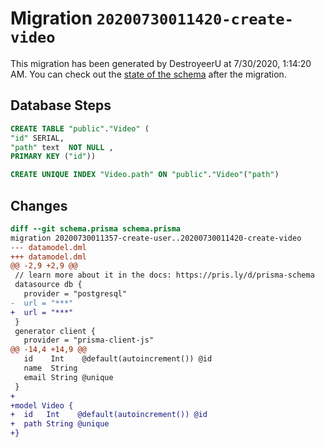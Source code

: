 # Migration `20200730011420-create-video`

This migration has been generated by DestroyeerU at 7/30/2020, 1:14:20 AM.
You can check out the [state of the schema](./schema.prisma) after the migration.

## Database Steps

```sql
CREATE TABLE "public"."Video" (
"id" SERIAL,
"path" text  NOT NULL ,
PRIMARY KEY ("id"))

CREATE UNIQUE INDEX "Video.path" ON "public"."Video"("path")
```

## Changes

```diff
diff --git schema.prisma schema.prisma
migration 20200730011357-create-user..20200730011420-create-video
--- datamodel.dml
+++ datamodel.dml
@@ -2,9 +2,9 @@
 // learn more about it in the docs: https://pris.ly/d/prisma-schema
 datasource db {
   provider = "postgresql"
-  url = "***"
+  url = "***"
 }
 generator client {
   provider = "prisma-client-js"
@@ -14,4 +14,9 @@
   id    Int    @default(autoincrement()) @id
   name  String
   email String @unique
 }
+
+model Video {
+  id   Int    @default(autoincrement()) @id
+  path String @unique
+}
```


